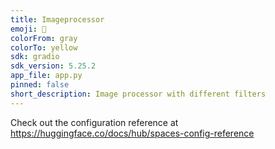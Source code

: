 ```yaml
---
title: Imageprocessor
emoji: 👀
colorFrom: gray
colorTo: yellow
sdk: gradio
sdk_version: 5.25.2
app_file: app.py
pinned: false
short_description: Image processor with different filters
---
```


Check out the configuration reference at https://huggingface.co/docs/hub/spaces-config-reference
